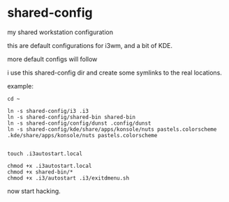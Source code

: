 shared-config
=============

my shared workstation configuration


this are default configurations for i3wm, and a bit of KDE.

more default configs will follow

i use this shared-config dir and create some symlinks to the real locations.

example:


    cd ~

    ln -s shared-config/i3 .i3
    ln -s shared-config/shared-bin shared-bin
    ln -s shared-config/config/dunst .config/dunst
    ln -s shared-config/kde/share/apps/konsole/nuts pastels.colorscheme .kde/share/apps/konsole/nuts pastels.colorscheme


    touch .i3autostart.local

    chmod +x .i3autostart.local
    chmod +x shared-bin/*
    chmod +x .i3/autostart .i3/exitdmenu.sh


now start hacking.

